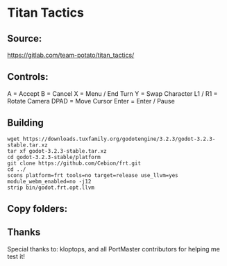 # Titan Tactics

## Source: 

https://gitlab.com/team-potato/titan_tactics/

## Controls:

A			= Accept
B			= Cancel
X			= Menu / End Turn
Y			= Swap Character
L1 / R1			= Rotate Camera
DPAD		        = Move Cursor
Enter			= Enter / Pause

## Building

```
wget https://downloads.tuxfamily.org/godotengine/3.2.3/godot-3.2.3-stable.tar.xz
tar xf godot-3.2.3-stable.tar.xz
cd godot-3.2.3-stable/platform
git clone https://github.com/Cebion/frt.git
cd ../
scons platform=frt tools=no target=release use_llvm=yes module_webm_enabled=no -j12
strip bin/godot.frt.opt.llvm
```
## Copy folders:


## Thanks
Special thanks to: kloptops, and all PortMaster contributors for helping me test it!
